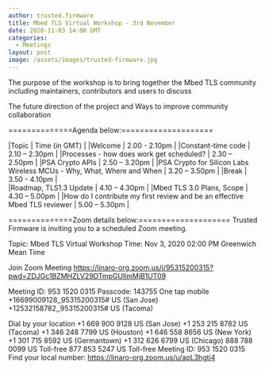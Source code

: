 ```yaml
---
author: trusted.firmware
title: Mbed TLS Virtual Workshop - 3rd November
date: 2020-11-03 14:00 GMT
categories:
  - Meetings
layout: post
image: /assets/images/trusted-firmware.jpg
---
```

The purpose of the workshop is to bring together the Mbed TLS community including maintainers, contributors and users to discuss

The future direction of the project and
Ways to improve community collaboration

==============Agenda below:====================

|Topic | Time (in GMT) |
|Welcome | 2.00 - 2.10pm |
|Constant-time code | 2.10 – 2.30pm |
|Processes - how does work get scheduled? | 2.30 – 2.50pm |
|PSA Crypto APIs | 2.50 – 3.20pm |
|PSA Crypto for Silicon Labs Wireless MCUs - Why, What, Where and When | 3.20 – 3.50pm |
|Break | 3.50 - 4.10pm |        
|Roadmap, TLS1.3 Update | 4.10 – 4.30pm |
|Mbed TLS 3.0 Plans, Scope | 4.30 – 5.00pm |
|How do I contribute my first review and be an effective Mbed TLS reviewer | 5.00 – 5.30pm |


==============Zoom details below:====================
Trusted Firmware is inviting you to a scheduled Zoom meeting.

Topic: Mbed TLS Virtual Workshop
Time: Nov 3, 2020 02:00 PM Greenwich Mean Time

Join Zoom Meeting
https://linaro-org.zoom.us/j/95315200315?pwd=ZDJGc1BZMHZLV29DTmpGUllmMjB1UT09

Meeting ID: 953 1520 0315
Passcode: 143755
One tap mobile
+16699009128,,95315200315# US (San Jose)
+12532158782,,95315200315# US (Tacoma)

Dial by your location
        +1 669 900 9128 US (San Jose)
        +1 253 215 8782 US (Tacoma)
        +1 346 248 7799 US (Houston)
        +1 646 558 8656 US (New York)
        +1 301 715 8592 US (Germantown)
        +1 312 626 6799 US (Chicago)
        888 788 0099 US Toll-free
        877 853 5247 US Toll-free
Meeting ID: 953 1520 0315
Find your local number: https://linaro-org.zoom.us/u/apL3hgti4
